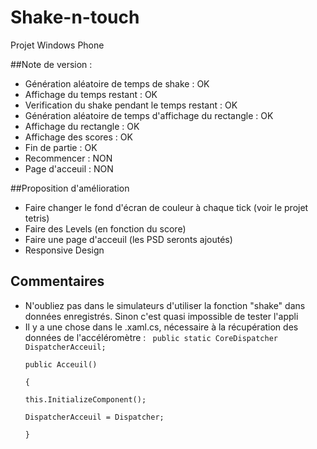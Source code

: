 # Shake-n-touch
Projet Windows Phone

##Note de version : 

 * Génération aléatoire de temps de shake : OK 
 * Affichage du temps restant : OK
 * Verification du shake pendant le temps restant : OK
 * Génération aléatoire de temps d'affichage du rectangle : OK
 * Affichage du rectangle : OK
 * Affichage des scores : OK 
 * Fin de partie : OK
 * Recommencer : NON
 * Page d'acceuil : NON

##Proposition d'amélioration

 * Faire changer le fond d'écran de couleur à chaque tick (voir le projet tetris) 
 * Faire des Levels (en fonction du score) 
 * Faire une page d'acceuil (les PSD seronts ajoutés)
 * Responsive Design 

## Commentaires 

 * N'oubliez pas dans le simulateurs d'utiliser la fonction "shake" dans données enregistrés. Sinon c'est quasi impossible de tester l'appli
 * Il y a une chose dans le .xaml.cs, nécessaire à la récupération des données de l'accéléromètre : <code> public static CoreDispatcher DispatcherAcceuil;  
        public Acceuil()  
        {  
            this.InitializeComponent();  
            DispatcherAcceuil = Dispatcher;  
        }  
</code>




